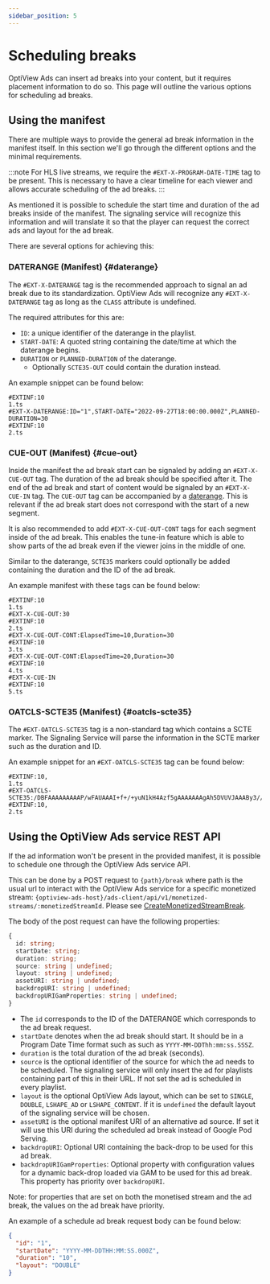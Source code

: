 ```yaml
---
sidebar_position: 5
---
```


# Scheduling breaks

OptiView Ads can insert ad breaks into your content, but it requires placement information to do so. This page will outline the various options for scheduling ad breaks.

## Using the manifest

There are multiple ways to provide the general ad break information in the manifest itself.
In this section we'll go through the different options and the minimal requirements.

:::note
For HLS live streams, we require the `#EXT-X-PROGRAM-DATE-TIME` tag to be present.
This is necessary to have a clear timeline for each viewer and allows accurate scheduling of the ad breaks.
:::

As mentioned it is possible to schedule the start time and duration of the ad breaks inside of the manifest.
The signaling service will recognize this information and will translate it so that the player can request the correct ads and layout for the ad break.

There are several options for achieving this:

### DATERANGE (Manifest) {#daterange}

The `#EXT-X-DATERANGE` tag is the recommended approach to signal an ad break due to its standardization.
OptiView Ads will recognize any `#EXT-X-DATERANGE` tag as long as the `CLASS` attribute is undefined.

The required attributes for this are:

- `ID`: a unique identifier of the daterange in the playlist.
- `START-DATE`: A quoted string containing the date/time at which the daterange begins.
- `DURATION` or `PLANNED-DURATION` of the daterange.
  - Optionally `SCTE35-OUT` could contain the duration instead.

An example snippet can be found below:

```
#EXTINF:10
1.ts
#EXT-X-DATERANGE:ID="1",START-DATE="2022-09-27T18:00:00.000Z",PLANNED-DURATION=30
#EXTINF:10
2.ts
```

### CUE-OUT (Manifest) {#cue-out}

Inside the manifest the ad break start can be signaled by adding an `#EXT-X-CUE-OUT` tag. The duration of the ad break should be specified after it. The end of the ad break and start of content would be signaled by an `#EXT-X-CUE-IN` tag. The `CUE-OUT` tag can be accompanied by a [daterange](#daterange). This is relevant if the ad break start does not correspond with the start of a new segment.

It is also recommended to add `#EXT-X-CUE-OUT-CONT` tags for each segment inside of the ad break.
This enables the tune-in feature which is able to show parts of the ad break even if the viewer joins in the middle of one.

Similar to the daterange, `SCTE35` markers could optionally be added containing the duration and the ID of the ad break.

An example manifest with these tags can be found below:

```
#EXTINF:10
1.ts
#EXT-X-CUE-OUT:30
#EXTINF:10
2.ts
#EXT-X-CUE-OUT-CONT:ElapsedTime=10,Duration=30
#EXTINF:10
3.ts
#EXT-X-CUE-OUT-CONT:ElapsedTime=20,Duration=30
#EXTINF:10
4.ts
#EXT-X-CUE-IN
#EXTINF:10
5.ts
```

### OATCLS-SCTE35 (Manifest) {#oatcls-scte35}

The `#EXT-OATCLS-SCTE35` tag is a non-standard tag which contains a SCTE marker.
The Signaling Service will parse the information in the SCTE marker such as the duration and ID.

An example snippet for an `#EXT-OATCLS-SCTE35` tag can be found below:

```
#EXTINF:10,
1.ts
#EXT-OATCLS-SCTE35:/DBFAAAAAAAAAP/wFAUAAAI+f+/+yuN1kH4Azf5gAAAAAAAgAh5DVUVJAAABy3//AADN/mAOCk5GTF9saW5lYXIwAACyYCjX
#EXTINF:10,
2.ts
```

## Using the OptiView Ads service REST API

If the ad information won't be present in the provided manifest, it is possible to schedule one through the OptiView Ads service API.

This can be done by a POST request to `{path}/break` where path is the usual url to interact with the OptiView Ads service for a specific monetized stream: `{optiview-ads-host}/ads-client/api/v1/monetized-streams/:monetizedStreamId`. Please see [CreateMonetizedStreamBreak](/ads/api/signaling/create-monetized-stream-break/).

The body of the post request can have the following properties:

```ts
{
  id: string;
  startDate: string;
  duration: string;
  source: string | undefined;
  layout: string | undefined;
  assetURI: string | undefined;
  backdropURI: string | undefined;
  backdropURIGamProperties: string | undefined;
}
```

- The `id` corresponds to the ID of the DATERANGE which corresponds to the ad break request.
- `startDate` denotes when the ad break should start. It should be in a Program Date Time format such as such as `YYYY-MM-DDThh:mm:ss.SSSZ`.
- `duration` is the total duration of the ad break (seconds).
- `source` is the optional identifier of the source for which the ad needs to be scheduled. The signaling service will only insert the ad for playlists containing part of this in their URL. If not set the ad is scheduled in every playlist.
- `layout` is the optional OptiView Ads layout, which can be set to `SINGLE`, `DOUBLE`, `LSHAPE_AD` or `LSHAPE_CONTENT`. If it is `undefined` the default layout of the signaling service will be chosen.
- `assetURI` is the optional manifest URI of an alternative ad source. If set it will use this URI during the scheduled ad break instead of Google Pod Serving.
- `backdropURI`: Optional URI containing the back-drop to be used for this ad break.
- `backdropURIGamProperties`: Optional property with configuration values for a dynamic back-drop loaded via GAM to be used for this ad break. This property has priority over `backdropURI`.

Note: for properties that are set on both the monetised stream and the ad break, the values on the ad break have priority.

An example of a schedule ad break request body can be found below:

```json
{
  "id": "1",
  "startDate": "YYYY-MM-DDTHH:MM:SS.000Z",
  "duration": "10",
  "layout": "DOUBLE"
}
```
